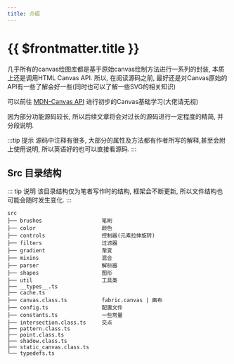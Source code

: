 ```yaml
---
title: 介绍
---
```


# {{ $frontmatter.title }}

几乎所有的canvas绘图库都是基于原始canvas绘制方法进行一系列的封装, 本质上还是调用HTML Canvas API.
所以, 在阅读源码之前, 最好还是对Canvas原始的API有一些了解会好一些(同时也可以了解一些SVG的相关知识)

可以前往 [MDN-Canvas API](https://developer.mozilla.org/en-US/docs/Web/API/Canvas_API) 进行初步的Canvas基础学习(大佬请无视)

因为部分功能源码较长, 所以后续文章将会对过长的源码进行一定程度的精简, 并分段说明.

:::tip 提示
源码中注释有很多, 大部分的属性及方法都有作者所写的解释,甚至会附上使用说明, 所以英语好的也可以直接看源码.
:::

## Src 目录结构

::: tip 说明
该目录结构仅为笔者写作时的结构, 框架会不断更新, 所以文件结构也可能会随时发生变化.
:::

```text
src
├── brushes                   笔刷
├── color                     颜色
├── controls                  控制器(元素拉伸旋转)
├── filters                   过滤器
├── gradient                  渐变
├── mixins                    混合
├── parser                    解析器
├── shapes                    图形
├── util                      工具类
├── __types__.ts
├── cache.ts
├── canvas.class.ts           fabric.canvas | 画布
├── config.ts                 配置文件
├── constants.ts              一些常量
├── intersection.class.ts     交点
├── pattern.class.ts
├── point.class.ts
├── shadow.class.ts
├── static_canvas.class.ts
└── typedefs.ts

```
